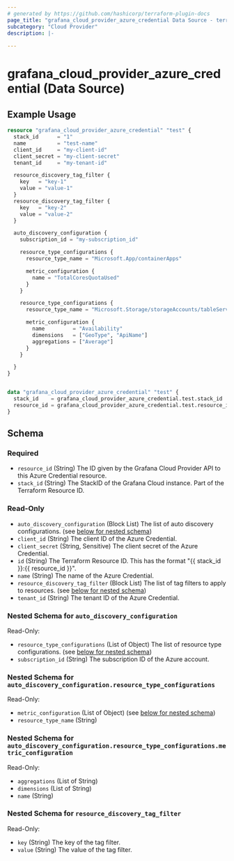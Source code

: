 ```yaml
---
# generated by https://github.com/hashicorp/terraform-plugin-docs
page_title: "grafana_cloud_provider_azure_credential Data Source - terraform-provider-grafana"
subcategory: "Cloud Provider"
description: |-
  
---
```


# grafana_cloud_provider_azure_credential (Data Source)



## Example Usage

```terraform
resource "grafana_cloud_provider_azure_credential" "test" {
  stack_id      = "1"
  name          = "test-name"
  client_id     = "my-client-id"
  client_secret = "my-client-secret"
  tenant_id     = "my-tenant-id"

  resource_discovery_tag_filter {
    key   = "key-1"
    value = "value-1"
  }
  resource_discovery_tag_filter {
    key   = "key-2"
    value = "value-2"
  }

  auto_discovery_configuration {
    subscription_id = "my-subscription_id"

    resource_type_configurations {
      resource_type_name = "Microsoft.App/containerApps"

      metric_configuration {
        name = "TotalCoresQuotaUsed"
      }
    }

    resource_type_configurations {
      resource_type_name = "Microsoft.Storage/storageAccounts/tableServices"

      metric_configuration {
        name         = "Availability"
        dimensions   = ["GeoType", "ApiName"]
        aggregations = ["Average"]
      }
    }

  }
}


data "grafana_cloud_provider_azure_credential" "test" {
  stack_id    = grafana_cloud_provider_azure_credential.test.stack_id
  resource_id = grafana_cloud_provider_azure_credential.test.resource_id
}
```

<!-- schema generated by tfplugindocs -->
## Schema

### Required

- `resource_id` (String) The ID given by the Grafana Cloud Provider API to this Azure Credential resource.
- `stack_id` (String) The StackID of the Grafana Cloud instance. Part of the Terraform Resource ID.

### Read-Only

- `auto_discovery_configuration` (Block List) The list of auto discovery configurations. (see [below for nested schema](#nestedblock--auto_discovery_configuration))
- `client_id` (String) The client ID of the Azure Credential.
- `client_secret` (String, Sensitive) The client secret of the Azure Credential.
- `id` (String) The Terraform Resource ID. This has the format "{{ stack_id }}:{{ resource_id }}".
- `name` (String) The name of the Azure Credential.
- `resource_discovery_tag_filter` (Block List) The list of tag filters to apply to resources. (see [below for nested schema](#nestedblock--resource_discovery_tag_filter))
- `tenant_id` (String) The tenant ID of the Azure Credential.

<a id="nestedblock--auto_discovery_configuration"></a>
### Nested Schema for `auto_discovery_configuration`

Read-Only:

- `resource_type_configurations` (List of Object) The list of resource type configurations. (see [below for nested schema](#nestedatt--auto_discovery_configuration--resource_type_configurations))
- `subscription_id` (String) The subscription ID of the Azure account.

<a id="nestedatt--auto_discovery_configuration--resource_type_configurations"></a>
### Nested Schema for `auto_discovery_configuration.resource_type_configurations`

Read-Only:

- `metric_configuration` (List of Object) (see [below for nested schema](#nestedobjatt--auto_discovery_configuration--resource_type_configurations--metric_configuration))
- `resource_type_name` (String)

<a id="nestedobjatt--auto_discovery_configuration--resource_type_configurations--metric_configuration"></a>
### Nested Schema for `auto_discovery_configuration.resource_type_configurations.metric_configuration`

Read-Only:

- `aggregations` (List of String)
- `dimensions` (List of String)
- `name` (String)




<a id="nestedblock--resource_discovery_tag_filter"></a>
### Nested Schema for `resource_discovery_tag_filter`

Read-Only:

- `key` (String) The key of the tag filter.
- `value` (String) The value of the tag filter.
